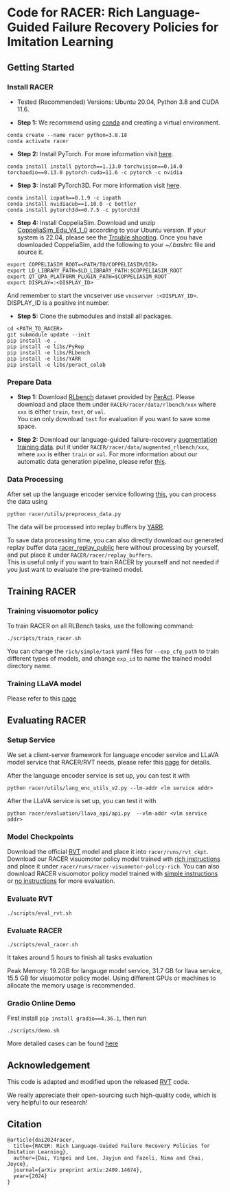 # Code for RACER: Rich Language-Guided Failure Recovery Policies for Imitation Learning

## Getting Started

### Install RACER
- Tested (Recommended) Versions: Ubuntu 20.04, Python 3.8 and CUDA 11.6. 

- **Step 1:**
We recommend using [conda](https://docs.conda.io/en/latest/miniconda.html) and creating a virtual environment.
```
conda create --name racer python=3.8.18
conda activate racer
```

- **Step 2:** Install PyTorch. For more information visit [here](https://pytorch.org/).
```
conda install install pytorch==1.13.0 torchvision==0.14.0 torchaudio==0.13.0 pytorch-cuda=11.6 -c pytorch -c nvidia
```

- **Step 3:** Install PyTorch3D. For more information visit [here](https://github.com/facebookresearch/pytorch3d/blob/main/INSTALL.md).
```
conda install iopath==0.1.9 -c iopath
conda install nvidiacub==1.10.0 -c bottler 
conda install pytorch3d==0.7.5 -c pytorch3d
```

- **Step 4:** Install CoppeliaSim. Download and unzip [CoppeliaSim_Edu_V4_1_0](https://coppeliarobotics.com/previousVersions) according to your Ubuntu version. If your system is 22.04, please see the [Trouble shooting](#trouble-shooting).
Once you have downloaded CoppeliaSim, add the following to your *~/.bashrc* file and source it.

```
export COPPELIASIM_ROOT=<PATH/TO/COPPELIASIM/DIR>
export LD_LIBRARY_PATH=$LD_LIBRARY_PATH:$COPPELIASIM_ROOT
export QT_QPA_PLATFORM_PLUGIN_PATH=$COPPELIASIM_ROOT
export DISPLAY=:<DISPLAY_ID>
```
And remember to start the vncserver use `vncserver :<DISPLAY_ID>`. DISPLAY_ID is a positive int number.

- **Step 5:** Clone the submodules and install all packages.

```
cd <PATH_TO_RACER>
git submodule update --init
pip install -e . 
pip install -e libs/PyRep 
pip install -e libs/RLbench 
pip install -e libs/YARR 
pip install -e libs/peract_colab
``` 



### Prepare Data 
- **Step 1:**
Download [RLbench](https://drive.google.com/drive/folders/0B2LlLwoO3nfZfkFqMEhXWkxBdjJNNndGYl9uUDQwS1pfNkNHSzFDNGwzd1NnTmlpZXR1bVE?resourcekey=0-jRw5RaXEYRLe2W6aNrNFEQ) dataset provided by [PerAct](https://github.com/peract/peract#download). Please download and place them under `RACER/racer/data/rlbench/xxx` where `xxx` is either `train`, `test`, or `val`.   
You can only download `test` for evaluation if you want to save some space.

- **Step 2:**
Download our language-guided failure-recovery [augmentation training data](https://huggingface.co/datasets/Yinpei/augmented_rlbench). put it under `RACER/racer/data/augmented_rlbench/xxx`, where `xxx` is either `train` or `val`.
For more information about our automatic data generation pipeline, please refer [this](https://github.com/rich-language-failure-recovery/RACER-DataGen).


### Data Processing
After set up the language encoder service following [this](https://github.com/rich-language-failure-recovery/Open-LLaVA-NeXT/tree/racer_llava?tab=readme-ov-file#51-set-up-language-encoder-service-ie-clip-and-t5-model-around-20gb-in-total),  you can process the data using 
```
python racer/utils/preprocess_data.py
```
The data will be processed into replay buffers by [YARR](https://github.com/stepjam/YARR).  

To save data processing time, you can also directly download our generated replay buffer data [racer_replay_public](https://huggingface.co/datasets/Yinpei/racer_replay_public) here without processing by yourself, and put place it under  `RACER/racer/replay_buffers`.   
This is useful only if you want to train RACER by yourself and not needed if you just want to evaluate the pre-trained model.




## Training RACER
### Training visuomotor policy
To train RACER on all RLBench tasks, use the following command:
```
./scripts/train_racer.sh
```
You can change the `rich/simple/task` yaml files for `--exp_cfg_path` to train different types of models, and change `exp_id` to name the trained model directory name.

### Training LLaVA model
Please refer to this [page](https://github.com/rich-language-failure-recovery/Open-LLaVA-NeXT/tree/racer_llava)



## Evaluating RACER
### Setup Service
We set a client-server framework for language encoder service and LLaVA model service that RACER/RVT needs, please refer this [page](https://github.com/rich-language-failure-recovery/Open-LLaVA-NeXT/tree/racer_llava?tab=readme-ov-file#5-set-up-online-service) for details.  

After the language encoder service is set up, you can test it with 
```
python racer/utils/lang_enc_utils_v2.py --lm-addr <lm service addr>
```

After the LLaVA service is set up, you can test it with 
```
python racer/evaluation/llava_api/api.py  --vlm-addr <vlm service addr>
```

### Model Checkpoints
Download the official [RVT](https://drive.google.com/drive/folders/1lf1znYM5I-_WSooR4VeJjzvydINWPj6B) model and place it into `racer/runs/rvt_ckpt`.   
Download our RACER visuomotor policy model trained wth [rich instructions]((https://huggingface.co/Yinpei/racer-visuomotor-policy-rich)) and place it under `racer/runs/racer-visuomotor-policy-rich`.
You can also download RACER visuomotor policy model trained with [simple instructions](https://huggingface.co/Yinpei/racer-visuomotor-policy-simple) or [no instructions](https://huggingface.co/Yinpei/racer-visuomotor-policy-taskgoal) for more evaluation. 

### Evaluate RVT
```
./scripts/eval_rvt.sh
```

### Evaluate RACER
```
./scripts/eval_racer.sh 
```
It takes around 5 hours to finish all tasks evaluation

Peak Memory: 19.2GB for langauge model service, 31.7 GB for llava service, 15.5 GB for visuomotor policy model. Using different GPUs or machines to allocate the memory usage is recommended. 

### Gradio Online Demo
First install `pip install gradio==4.36.1`, then run 
```
./scripts/demo.sh 
```
More detailed cases can be found [here](docs/gradio_interface_usage.md)

## Acknowledgement

This code is adapted and modified upon the released  [RVT](https://github.com/NVlabs/RVT/tree/0b170d7f1e27a13299a5a06134eeb9f53d494e54) code.

We really appreciate their open-sourcing such high-quality code, which is very helpful to our research!


## Citation
```
@article{dai2024racer,
  title={RACER: Rich Language-Guided Failure Recovery Policies for Imitation Learning},
  author={Dai, Yinpei and Lee, Jayjun and Fazeli, Nima and Chai, Joyce},
  journal={arXiv preprint arXiv:2409.14674},
  year={2024}
}
```